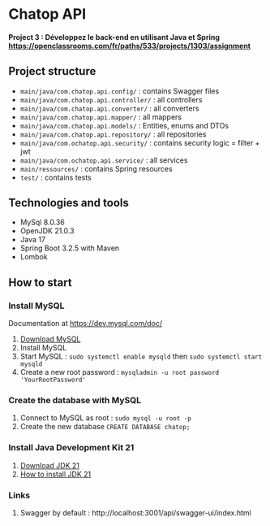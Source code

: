 # Chatop API
#### Project 3 : Développez le back-end en utilisant Java et Spring https://openclassrooms.com/fr/paths/533/projects/1303/assignment

## Project structure
* `main/java/com.chatop.api.config/` : contains Swagger files
* `main/java/com.chatop.api.controller/` : all controllers
* `main/java/com.chatop.api.converter/` : all converters
* `main/java/com.chatop.api.mapper/` : all mappers
* `main/java/com.chatop.api.models/` : Entities, enums and DTOs
* `main/java/com.chatop.api.repository/` : all repositories
* `main/java/com.ochatop.api.security/` : contains security logic = filter + jwt
* `main/java/com.ochatop.api.service/` : all services
* `main/ressources/` : contains Spring resources
* `test/` : contains tests

## Technologies and tools
* MySql 8.0.36
* OpenJDK 21.0.3
* Java 17
* Spring Boot 3.2.5 with Maven
* Lombok

## How to start

### Install MySQL
Documentation at https://dev.mysql.com/doc/
1. [Download MySQL](https://dev.mysql.com/downloads/mysql/)
2. Install MySQL
3. Start MySQL : `sudo systemctl enable mysqld` then `sudo systemctl start mysqld`
4. Create a new root password : `mysqladmin -u root password 'YourRootPassword'`

### Create the database with MySQL
1. Connect to MySQL as root : `sudo mysql -u root -p`
2. Create the new database `CREATE DATABASE chatop;`

### Install Java Development Kit 21
1. [Download JDK 21](https://www.oracle.com/java/technologies/downloads/#java21)
2. [How to install JDK 21](https://docs.oracle.com/en/java/javase/21/install/overview-jdk-installation.html)

### Links
1. Swagger by default : http://localhost:3001/api/swagger-ui/index.html
